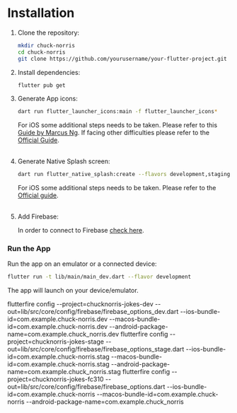 # Installation

1. Clone the repository:

    ```bash
    mkdir chuck-norris
    cd chuck-norris
    git clone https://github.com/yourusername/your-flutter-project.git .
    ```
2. Install dependencies:
    ```bash
    flutter pub get
    ```
   
3. Generate App icons:
   ```bash
   dart run flutter_launcher_icons:main -f flutter_launcher_icons*
   ```
   For iOS some additional steps needs to be taken. Please refer to this [Guide by Marcus Ng](https://youtu.be/Vhm1Cv2uPko?t=410&si=61BpA6f0Rayxwjs2). If facing other difficulties please refer to the [Official Guide](https://pub.dev/packages/flutter_launcher_icons).<br><br>

4. Generate Native Splash screen:
   ```bash
   dart run flutter_native_splash:create --flavors development,staging,production
   ```
   For iOS some additional steps needs to be taken. Please refer to the [Official guide](https://pub.dev/packages/flutter_native_splash#ios-setup).<br><br>

5. Add Firebase:

   In order to connect to Firebase [check here](configure-firebase.md).

### Run the App
Run the app on an emulator or a connected device:

```bash
flutter run -t lib/main/main_dev.dart --flavor development
```

The app will launch on your device/emulator.

flutterfire config --project=chucknorris-jokes-dev --out=lib/src/core/config/firebase/firebase_options_dev.dart --ios-bundle-id=com.example.chuck-norris.dev --macos-bundle-id=com.example.chuck-norris.dev --android-package-name=com.example.chuck_norris.dev
flutterfire config --project=chucknorris-jokes-stage --out=lib/src/core/config/firebase/firebase_options_stage.dart --ios-bundle-id=com.example.chuck-norris.stag --macos-bundle-id=com.example.chuck-norris.stag --android-package-name=com.example.chuck_norris.stag
flutterfire config --project=chucknorris-jokes-fc310 --out=lib/src/core/config/firebase/firebase_options.dart --ios-bundle-id=com.example.chuck-norris --macos-bundle-id=com.example.chuck-norris --android-package-name=com.example.chuck_norris